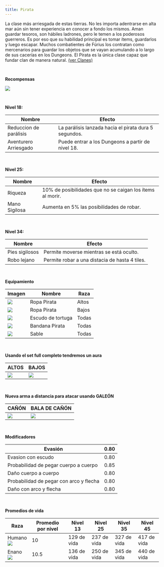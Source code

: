 ```yaml
---
title: Pirata
---
```


La clase más arriesgada de estas tierras. No les importa adentrarse en alta mar aún sin tener experiencia en conocer a fondo los mismos. Aman guardar tesoros, son hábiles ladrones, pero le temen a los poderosos guerreros. Es por eso que su habilidad principal es tomar ítems, guardarlos y luego escapar. Muchos combatientes de Fúrius los contratan como mercenarios para guardar los objetos que se vayan acumulando a lo largo de sus cacerías en los Dungeons. El Pirata es la única clase capaz que fundar clan de manera natural. [(ver Clanes)](/clanes)

<br />

**Recompensas**

![](images/luchador/pirata.PNG)

<br />

**Nivel 18:**

| **Nombre** | **Efecto** |
| --- | --- |
| Reduccion de parálisis | La parálisis lanzada hacia el pirata dura 5 segundos. |
| Aventurero Arriesgado | Puede entrar a los Dungeons a partir de nivel 18. |

<br />

**Nivel 25:**

| **Nombre** | **Efecto** |
| --- | --- |
| Riqueza | 10% de posibilidades que no se caigan los ítems al morir. |
| Mano Sigilosa | Aumenta en 5% las posibilidades de robar. |

<br />

**Nivel 34:**

| **Nombre** | **Efecto** |
| --- | --- |
| Pies sigilosos | Permite moverse mientras se está oculto. |
| Robo lejano | Permite robar a una distacia de hasta 4 tiles. |

<br />

**Equipamiento**

| **Imagen** | **Nombre** | **Raza** |
| --- | --- | --- |
| ![](images/luchador/pirata/ropah.png) | Ropa Pirata | Altos |
| ![](images/luchador/pirata/ropag.png) | Ropa Pirata | Bajos |
| ![](images/luchador/pirata/90.png) | Escudo de tortuga | Todas |
| ![](images/luchador/pirata/bandana.png) | Bandana Pirata | Todas |
| ![](images/luchador/pirata/sable.png) | Sable | Todas |

<br />

**Usando el set full completo tendremos un aura**

| ALTOS | BAJOS |
| --- | --- |
| ![](images/fulles/pirah.png) | ![](images/fulles/pirag.png) |

<br />

**Nueva arma a distancia para atacar usando GALEÓN**

| CAÑÓN | BALA DE CAÑÓN |
| --- | --- |
| ![](images/trabajador/herrero/3612.png) | ![](images/trabajador/herrero/3604.png) |

<br />

**Modificadores**

| Evasión | 0.80 |
| --- | --- |
| Evasion con escudo | 0.80 |
| Probabilidad de pegar cuerpo a cuerpo | 0.85 |
| Daño cuerpo a cuerpo | 0.80 |
| Probabilidad de pegar con arco y flecha | 0.80 |
| Daño con arco y flecha | 0.80 |

<br />

**Promedios de vida**

| **Raza** | **Promedio por nivel** | **Nivel 13** | **Nivel 25** | **Nivel 35** | **Nivel 45** |
| --- | --- | --- | --- | --- | --- |
| Humano  <br>![](images/razas/cara_humano.png) | 10  | 129 de vida | 237 de vida | 327 de vida | 417 de vida |
| Enano  <br>![](images/razas/cara_enano.png) | 10.5 | 136 de vida | 250 de vida | 345 de vida | 440 de vida |
